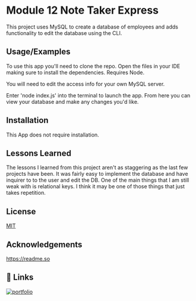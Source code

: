 
# Module 12 Note Taker Express

This project uses MySQL to create a database of employees and adds functionality to edit the database using the CLI.
## Usage/Examples

To use this app you'll need to clone the repo.  Open the files in your IDE making sure to install the dependencies.  Requires Node.

You will need to edit the access info for your own MySQL server.

Enter 'node index.js' into the terminal to launch the app.  From here you can view your database and make any changes you'd like.
## Installation

This App does not require installation.
    
## Lessons Learned

The lessons I learned from this project aren't as staggering as the last few projects have been.  It was fairly easy to implement the database and have inquirer to to the user and edit the DB.  One of the main things that I am still weak with is relational keys.  I think it may be one of those things that just takes repetition.


## License

[MIT](https://choosealicense.com/licenses/mit/)


## Acknowledgements

https://readme.so




## 🔗 Links
[![portfolio](https://img.shields.io/badge/my_portfolio-000?style=for-the-badge&logo=ko-fi&logoColor=white)](https://github.com/bradfh)
